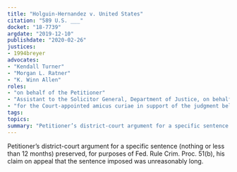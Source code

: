 ```yaml
---
title: "Holguin-Hernandez v. United States"
citation: "589 U.S. ___"
docket: "18-7739"
argdate: "2019-12-10"
publishdate: "2020-02-26"
justices:
- 1994breyer
advocates:
- "Kendall Turner"
- "Morgan L. Ratner"
- "K. Winn Allen"
roles:
- "on behalf of the Petitioner"
- "Assistant to the Solicitor General, Department of Justice, on behalf of the Respondent in support of vacatur"
- "for the Court-appointed amicus curiae in support of the judgment below"
tags:
topics:
summary: "Petitioner’s district-court argument for a specific sentence (nothing or less than 12 months) preserved, for purposes of Fed. Rule Crim. Proc. 51(b), his claim on appeal that the sentence imposed was unreasonably long."
---
```

Petitioner’s district-court argument for a specific sentence (nothing or less than 12 months) preserved, for purposes of Fed. Rule Crim. Proc. 51(b), his claim on appeal that the sentence imposed was unreasonably long.